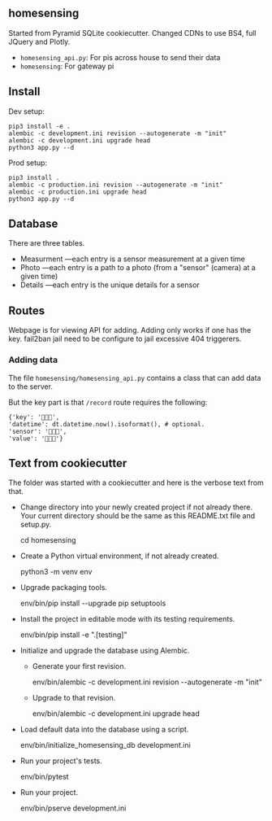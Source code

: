 ## homesensing

Started from Pyramid SQLite cookiecutter.
Changed CDNs to use BS4, full JQuery and Plotly.

* `homesensing_api.py`: For pis across house to send their data
* `homesensing`: For gateway pi

## Install

Dev setup:

    pip3 install -e .
    alembic -c development.ini revision --autogenerate -m "init"
    alembic -c development.ini upgrade head
    python3 app.py --d
    
Prod setup:


    pip3 install .
    alembic -c production.ini revision --autogenerate -m "init"
    alembic -c production.ini upgrade head
    python3 app.py --d
    
## Database

There are three tables.

* Measurment —each entry is a sensor measurement at a given time
* Photo —each entry is a path to a photo (from a "sensor" (camera) at a given time)
* Details —each entry is the unique details for a sensor
    
## Routes

Webpage is for viewing API for adding.
Adding only works if one has the key.
fail2ban jail need to be configure to jail excessive 404 triggerers.

### Adding data

The file `homesensing/homesensing_api.py` contains a class that can add data to the server.

But the key part is that `/record` route requires the following:

    {'key': '👾👾👾',
    'datetime': dt.datetime.now().isoformat(), # optional.
    'sensor': '👾👾👾',
    'value': '👾👾👾'}

## Text from cookiecutter

The folder was started with a cookiecutter 
and here is the verbose text from that.

- Change directory into your newly created project if not already there. Your
  current directory should be the same as this README.txt file and setup.py.

    cd homesensing

- Create a Python virtual environment, if not already created.

    python3 -m venv env

- Upgrade packaging tools.

    env/bin/pip install --upgrade pip setuptools

- Install the project in editable mode with its testing requirements.

    env/bin/pip install -e ".[testing]"

- Initialize and upgrade the database using Alembic.

    - Generate your first revision.

        env/bin/alembic -c development.ini revision --autogenerate -m "init"

    - Upgrade to that revision.

        env/bin/alembic -c development.ini upgrade head

- Load default data into the database using a script.

    env/bin/initialize_homesensing_db development.ini

- Run your project's tests.

    env/bin/pytest

- Run your project.

    env/bin/pserve development.ini

